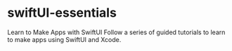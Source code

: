 # swiftUI-essentials
Learn to Make Apps with SwiftUI Follow a series of guided tutorials to learn to make apps using SwiftUI and Xcode.
